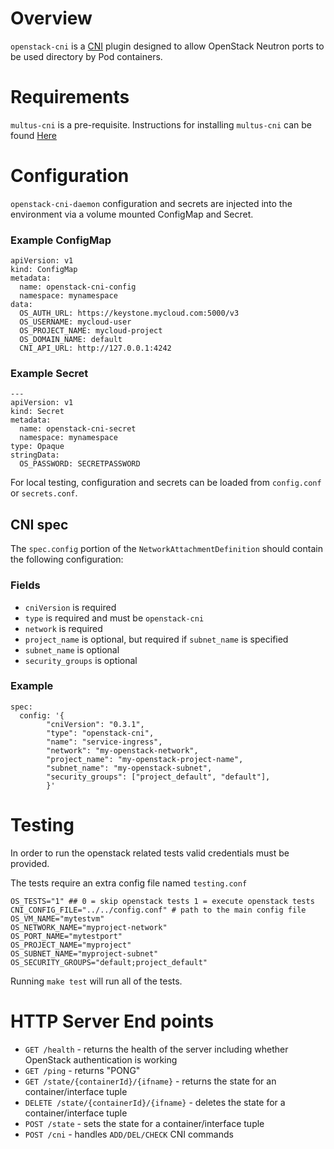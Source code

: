 # Overview

`openstack-cni` is a [CNI](https://github.com/containernetworking/cni) plugin designed to allow OpenStack Neutron ports to be used directory by Pod containers.


# Requirements

`multus-cni` is a pre-requisite. Instructions for installing `multus-cni` can be found [Here](https://github.com/k8snetworkplumbingwg/multus-cni/blob/master/README.md)


# Configuration

`openstack-cni-daemon` configuration and secrets are injected into the environment via a volume mounted ConfigMap and Secret.

### Example ConfigMap

```
apiVersion: v1
kind: ConfigMap
metadata:
  name: openstack-cni-config
  namespace: mynamespace
data:
  OS_AUTH_URL: https://keystone.mycloud.com:5000/v3
  OS_USERNAME: mycloud-user
  OS_PROJECT_NAME: mycloud-project
  OS_DOMAIN_NAME: default
  CNI_API_URL: http://127.0.0.1:4242
```

### Example Secret

```
---
apiVersion: v1
kind: Secret
metadata:
  name: openstack-cni-secret
  namespace: mynamespace
type: Opaque
stringData:
  OS_PASSWORD: SECRETPASSWORD
```

For local testing, configuration and secrets can be loaded from `config.conf` or `secrets.conf`.

## CNI spec

The `spec.config` portion of the `NetworkAttachmentDefinition` should contain the following configuration:

### Fields
* `cniVersion` is required
* `type` is required and must be `openstack-cni`
* `network` is required
* `project_name` is optional, but required if `subnet_name` is specified
* `subnet_name` is optional
* `security_groups` is optional

### Example
```
spec:
  config: '{
        "cniVersion": "0.3.1",
        "type": "openstack-cni",
        "name": "service-ingress",
        "network": "my-openstack-network",
        "project_name": "my-openstack-project-name",
        "subnet_name": "my-openstack-subnet",
        "security_groups": ["project_default", "default"],
        }'
```


# Testing

In order to run the openstack related tests valid credentials must be provided.

The tests require an extra config file named `testing.conf`

```
OS_TESTS="1" ## 0 = skip openstack tests 1 = execute openstack tests
CNI_CONFIG_FILE="../../config.conf" # path to the main config file
OS_VM_NAME="mytestvm"
OS_NETWORK_NAME="myproject-network"
OS_PORT_NAME="mytestport"
OS_PROJECT_NAME="myproject"
OS_SUBNET_NAME="myproject-subnet"
OS_SECURITY_GROUPS="default;project_default"
```

Running `make test` will run all of the tests.

# HTTP Server End points

* `GET /health` - returns the health of the server including whether OpenStack authentication is working
* `GET /ping` - returns "PONG"
* `GET /state/{containerId}/{ifname}` - returns the state for an container/interface tuple
* `DELETE /state/{containerId}/{ifname}` - deletes the state for a container/interface tuple
* `POST /state` - sets the state for a container/interface tuple
* `POST /cni` - handles `ADD/DEL/CHECK` CNI commands
